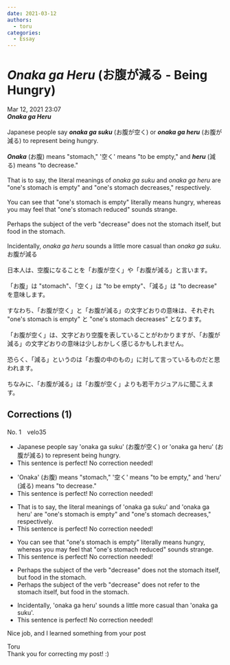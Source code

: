 ```yaml
---
date: 2021-03-12
authors:
  - toru
categories:
  - Essay
---
```


<h1 id="subject_show"><strong><em>Onaka ga Heru</strong></em> (お腹が減る - Being Hungry)</h1>
<div class="date">Mar 12, 2021 23:07</div>
<div id="post"><div id="body_show_ori">
<strong><em>Onaka ga Heru</strong></em><br/><br/>Japanese people say <strong><em>onaka ga suku</em></strong> (お腹が空く) or <strong><em>onaka ga heru</em></strong> (お腹が減る) to represent being hungry.<br/><br/><strong><em>Onaka</em></strong> (お腹) means "stomach," '空く' means "to be empty," and <strong><em>heru</em></strong> (減る) means "to decrease."<br/><br/>That is to say, the literal meanings of <em>onaka ga suku</em> and <em>onaka ga heru</em> are "one's stomach is empty" and "one's stomach decreases," respectively.<br/><br/>You can see that "one's stomach is empty" literally means hungry, whereas you may feel that "one's stomach reduced" sounds strange.<br/><br/>Perhaps the subject of the verb "decrease" does not the stomach itself, but food in the stomach.<br/><br/>Incidentally, <em>onaka ga heru</em> sounds a little more casual than <em>onaka ga suku</em>.
</div></div>

<!-- more -->

<div id="post_ja"><div id="body_show_mo">
お腹が減る<br/><br/>日本人は、空腹になることを「お腹が空く」や「お腹が減る」と言います。<br/><br/>「お腹」は "stomach"、「空く」は "to be empty"、「減る」は "to decrease" を意味します。<br/><br/>すなわち、「お腹が空く」と「お腹が減る」の文字どおりの意味は、それぞれ "one's stomach is empty" と "one's stomach decreases" となります。<br/><br/>「お腹が空く」は、文字どおり空腹を表していることがわかりますが、「お腹が減る」の文字どおりの意味は少しおかしく感じるかもしれません。<br/><br/>恐らく、「減る」というのは「お腹の中のもの」に対して言っているものだと思われます。<br/><br/>ちなみに、「お腹が減る」は「お腹が空く」よりも若干カジュアルに聞こえます。
</div></div>

## Corrections (1)
<div id="block"><div class="first_name"> No. 1　<span class="just_name">velo35</span></div><div id="block2">
<ul class="correction_field">
<li class="incorrect">Japanese people say 'onaka ga suku' (お腹が空く) or 'onaka ga heru' (お腹が減る) to represent being hungry.</li>
<li class="corrected perfect">This sentence is perfect! No correction needed!</li>
</ul>
<ul class="correction_field">
<li class="incorrect">'Onaka' (お腹) means "stomach," '空く' means "to be empty," and 'heru' (減る) means "to decrease."</li>
<li class="corrected perfect">This sentence is perfect! No correction needed!</li>
</ul>
<ul class="correction_field">
<li class="incorrect">That is to say, the literal meanings of 'onaka ga suku' and 'onaka ga heru' are "one's stomach is empty" and "one's stomach decreases," respectively.</li>
<li class="corrected perfect">This sentence is perfect! No correction needed!</li>
</ul>
<ul class="correction_field">
<li class="incorrect">You can see that "one's stomach is empty" literally means hungry, whereas you may feel that "one's stomach reduced" sounds strange.</li>
<li class="corrected perfect">This sentence is perfect! No correction needed!</li>
</ul>
<ul class="correction_field">
<li class="incorrect">Perhaps the subject of the verb "decrease" does not the stomach itself, but food in the stomach.</li>
<li class="corrected correct">
Perhaps the subject of the verb "decrease" does not <span class="f_red">refer to </span>the stomach itself, but food in the stomach.
</li>
</ul>
<ul class="correction_field">
<li class="incorrect">Incidentally, 'onaka ga heru' sounds a little more casual than 'onaka ga suku'.</li>
<li class="corrected perfect">This sentence is perfect! No correction needed!</li>
</ul>
<p class="comment_small">
 Nice job, and I learned something from your post
</p>

</div><div class="name"><span class="just_name">Toru</span><br>
Thank you for correcting my post! :)
</div>
</div>
